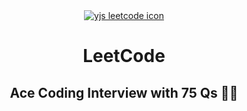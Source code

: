 <div align="center"> <a href="https://leetcode.com/studyplan/leetcode-75/" target="_blank"> <img src="https://github.com/ychaaibi/leetcode-75/blob/main/leetcode-75.png" alt="yjs leetcode icon" /> </a></div>
<h1 align="center" >LeetCode</h1>
<h2 align="center" >Ace Coding Interview with 75 Qs 🧩🧠</h2>

